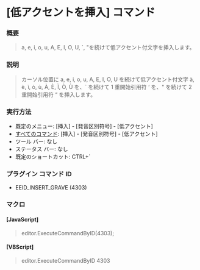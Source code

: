 # \[低アクセントを挿入\] コマンド

### 概要

> a, e, i, o, u, A, E, I, O, U, \`, "を続けて低アクセント付文字を挿入します。

### 説明

> カーソル位置に a, e, i, o, u, A, E, I, O, U を続けて低アクセント付文字 à, è, ì, ò, ù, À, È, Ì,
> Ò, Ù を、\` を続けて 1 重開始引用符 ‘ を、" を続けて 2 重開始引用符 “ を挿入します。

### 実行方法

- 既定のメニュー: \[挿入\] \- \[発音区別符号\] \- \[低アクセント\]
- [すべてのコマンド](../../glossary/allcommands): \[挿入\] \- \[発音区別符号\] \- \[低アクセント\]
- ツール バー: なし
- ステータス バー: なし
- 既定のショートカット: CTRL+\`

### プラグイン コマンド ID

- EEID\_INSERT\_GRAVE (4303)

### マクロ

#### \[JavaScript\]

> editor.ExecuteCommandByID(4303);

#### \[VBScript\]

> editor.ExecuteCommandByID 4303
